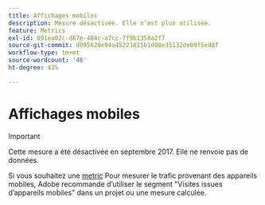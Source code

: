 ```yaml
---
title: Affichages mobiles
description: Mesure désactivée. Elle n’est plus utilisée.
feature: Metrics
exl-id: 091ea02c-d67e-484c-a7cc-7f9b1358a2f7
source-git-commit: d095628e94a45221815b1d08e35132de09f5ed8f
workflow-type: tm+mt
source-wordcount: '46'
ht-degree: 43%

---
```


# Affichages mobiles

>[!IMPORTANT]
>
>Cette mesure a été désactivée en septembre 2017. Elle ne renvoie pas de données.

Si vous souhaitez une [metric](overview.md) Pour mesurer le trafic provenant des appareils mobiles, Adobe recommande d’utiliser le segment &quot;Visites issues d’appareils mobiles&quot; dans un projet ou une mesure calculée.
